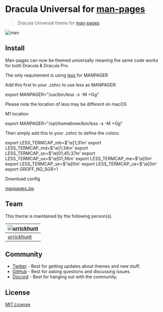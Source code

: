 # Dracula Universal for [man-pages](https://man7.org/linux/man-pages/man1/man.1.html)

> Dracula Universal theme for [man-pages](https://man7.org/linux/man-pages/man1/man.1.html)

![man](https://user-images.githubusercontent.com/96319944/232507545-1e08c499-f41c-4258-a036-3086d5732b52.png)


## Install

Man-pages can now be themed universally meaning the same code works for both Dracula & Dracula Pro.

The only requirement is using [less](https://man7.org/linux/man-pages/man1/less.1.html) for MANPAGER

Add this first to your .zshrc to use less as MANPAGER:

  export MANPAGER="/usr/bin/less -s -M +Gg"

Please note the location of less may be different on macOS

M1 location

  export MANPAGER="/opt/homebrew/bin/less -s -M +Gg"


Then simply add this to your .zshrc to define the colors:

export LESS_TERMCAP_mb=$'\e[1;31m'
export LESS_TERMCAP_md=$'\e[1;34m'
export LESS_TERMCAP_so=$'\e[01;45;37m'
export LESS_TERMCAP_us=$'\e[01;36m'
export LESS_TERMCAP_me=$'\e[0m'
export LESS_TERMCAP_se=$'\e[0m'
export LESS_TERMCAP_ue=$'\e[0m'
export GROFF_NO_SGR=1


Download config

[manpages.zip](https://github.com/urrickhunt/Dracula-universal-for-manpages/files/11251263/manpages.zip)


## Team

This theme is maintained by the following person(s).

| [![urrickhunt](https://github.com/urrickhunt.png?size=100)](https://github.com/urrickhunt) |
| ---------------------------------------------------------------------------------------- |
| [urrickhunt](https://github.com/urrickhunt)                                               |

## Community

- [Twitter](https://twitter.com/draculatheme) - Best for getting updates about themes and new stuff.
- [GitHub](https://github.com/dracula/dracula-theme/discussions) - Best for asking questions and discussing issues.
- [Discord](https://draculatheme.com/discord-invite) - Best for hanging out with the community.

## License

[MIT License](./LICENSE)
